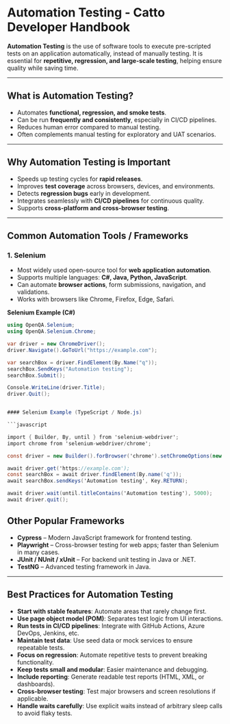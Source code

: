 # Automation Testing - Catto Developer Handbook

**Automation Testing** is the use of software tools to execute pre-scripted tests on an application automatically, instead of manually testing. It is essential for **repetitive, regression, and large-scale testing**, helping ensure quality while saving time.

---

## What is Automation Testing?

- Automates **functional, regression, and smoke tests**.  
- Can be run **frequently and consistently**, especially in CI/CD pipelines.  
- Reduces human error compared to manual testing.  
- Often complements manual testing for exploratory and UAT scenarios.  

---

## Why Automation Testing is Important

- Speeds up testing cycles for **rapid releases**.  
- Improves **test coverage** across browsers, devices, and environments.  
- Detects **regression bugs** early in development.  
- Integrates seamlessly with **CI/CD pipelines** for continuous quality.  
- Supports **cross-platform and cross-browser testing**.  

---

## Common Automation Tools / Frameworks

### 1. **Selenium**
- Most widely used open-source tool for **web application automation**.  
- Supports multiple languages: **C#, Java, Python, JavaScript**.  
- Can automate **browser actions**, form submissions, navigation, and validations.  
- Works with browsers like Chrome, Firefox, Edge, Safari.  

**Selenium Example (C#)**

```csharp
using OpenQA.Selenium;
using OpenQA.Selenium.Chrome;

var driver = new ChromeDriver();
driver.Navigate().GoToUrl("https://example.com");

var searchBox = driver.FindElement(By.Name("q"));
searchBox.SendKeys("Automation testing");
searchBox.Submit();

Console.WriteLine(driver.Title);
driver.Quit();


#### Selenium Example (TypeScript / Node.js)

```javascript

import { Builder, By, until } from 'selenium-webdriver';
import chrome from 'selenium-webdriver/chrome';

const driver = new Builder().forBrowser('chrome').setChromeOptions(new chrome.Options()).build();

await driver.get('https://example.com');
const searchBox = await driver.findElement(By.name('q'));
await searchBox.sendKeys('Automation testing', Key.RETURN);

await driver.wait(until.titleContains('Automation testing'), 5000);
await driver.quit();

```


## Other Popular Frameworks
- **Cypress** – Modern JavaScript framework for frontend testing.
- **Playwright** – Cross-browser testing for web apps; faster than Selenium in many cases.
- **JUnit / NUnit / xUnit** – For backend unit testing in Java or .NET.
- **TestNG** – Advanced testing framework in Java.

***

## Best Practices for Automation Testing
- **Start with stable features**: Automate areas that rarely change first.
- **Use page object model (POM)**: Separates test logic from UI interactions.
- **Run tests in CI/CD pipelines**: Integrate with GitHub Actions, Azure DevOps, Jenkins, etc.
- **Maintain test data**: Use seed data or mock services to ensure repeatable tests.
- **Focus on regression**: Automate repetitive tests to prevent breaking functionality.
- **Keep tests small and modular**: Easier maintenance and debugging.
- **Include reporting**: Generate readable test reports (HTML, XML, or dashboards).
- **Cross-browser testing**: Test major browsers and screen resolutions if applicable.
- **Handle waits carefully**: Use explicit waits instead of arbitrary sleep calls to avoid flaky tests.